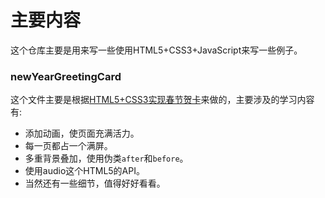 # 主要内容

这个仓库主要是用来写一些使用HTML5+CSS3+JavaScript来写一些例子。

### **newYearGreetingCard**

这个文件主要是根据[HTML5+CSS3实现春节贺卡](campus.alibaba.com/myJobApply.htm)来做的，主要涉及的学习内容有:

- 添加动画，使页面充满活力。
- 每一页都占一个满屏。
- 多重背景叠加，使用伪类`after`和`before`。
- 使用audio这个HTML5的API。
- 当然还有一些细节，值得好好看看。